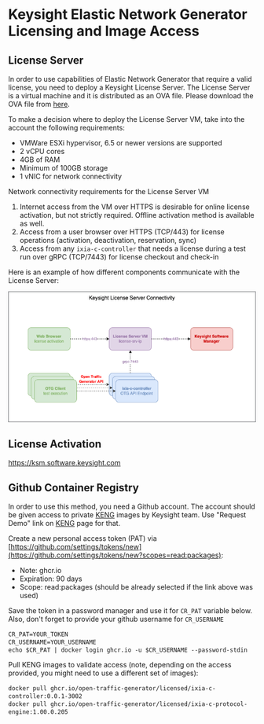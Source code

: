 # Keysight Elastic Network Generator Licensing and Image Access

## License Server

In order to use capabilities of Elastic Network Generator that require a valid license, you need to deploy a Keysight License Server. The License Server is a virtual machine and it is distributed as an OVA file. Please download the OVA file from [here](https://storage.googleapis.com/kt-nas-images-cloud-ist/slum-1.7.0-204.ova).

To make a decision where to deploy the License Server VM, take into the account the following requirements:

* VMWare ESXi hypervisor, 6.5 or newer versions are supported
* 2 vCPU cores
* 4GB of RAM
* Minimum of 100GB storage
* 1 vNIC for network connectivity

Network connectivity requirements for the License Server VM

1. Internet access from the VM over HTTPS is desirable for online license activation, but not strictly required. Offline activation method is available as well.
2. Access from a user browser over HTTPS (TCP/443) for license operations (activation, deactivation, reservation, sync)
3. Access from any `ixia-c-controller` that needs a license during a test run over gRPC (TCP/7443) for license checkout and check-in

Here is an example of how different components communicate with the License Server:

![License Server Connectivity](./images/license-server.png)

## License Activation

https://ksm.software.keysight.com

## Github Container Registry

In order to use this method, you need a Github account. The account should be given access to private [KENG](https://www.keysight.com/us/en/products/network-test/protocol-load-test/keysight-elastic-network-generator.html) images by Keysight team. Use "Request Demo" link on [KENG](https://www.keysight.com/us/en/products/network-test/protocol-load-test/keysight-elastic-network-generator.html) page for that.

Create a new personal access token (PAT) via [https://github.com/settings/tokens/new](https://github.com/settings/tokens/new?scopes=read:packages):

* Note: ghcr.io
* Expiration: 90 days
* Scope: read:packages (should be already selected if the link above was used)

Save the token in a password manager and use it for `CR_PAT` variable below. Also, don't forget to provide your github username for `CR_USERNAME`

```Shell
CR_PAT=YOUR_TOKEN
CR_USERNAME=YOUR_USERNAME
echo $CR_PAT | docker login ghcr.io -u $CR_USERNAME --password-stdin
```

Pull KENG images to validate access (note, depending on the access provided, you might need to use a different set of images):

```Shell
docker pull ghcr.io/open-traffic-generator/licensed/ixia-c-controller:0.0.1-3002
docker pull ghcr.io/open-traffic-generator/licensed/ixia-c-protocol-engine:1.00.0.205
```

